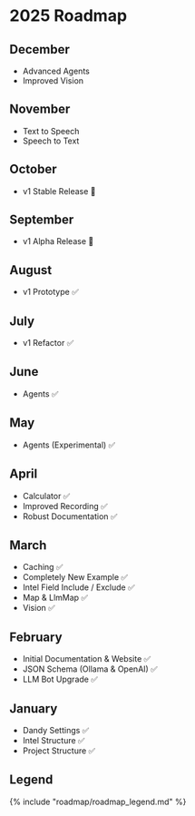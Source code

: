 # 2025 Roadmap

## December

- Advanced Agents
- Improved Vision

## November

- Text to Speech
- Speech to Text

## October

- v1 Stable Release 📖

## September

- v1 Alpha Release 🚧

## August

- v1 Prototype ✅

## July

- v1 Refactor ✅

## June

- Agents ✅

## May

- Agents (Experimental) ✅

## April

- Calculator ✅
- Improved Recording ✅
- Robust Documentation ✅

## March

- Caching ✅
- Completely New Example ✅
- Intel Field Include / Exclude ✅
- Map & LlmMap ✅
- Vision ✅

## February

- Initial Documentation & Website ✅
- JSON Schema (Ollama & OpenAI) ✅
- LLM Bot Upgrade ✅

## January

- Dandy Settings ✅
- Intel Structure ✅
- Project Structure ✅

## Legend

{% include "roadmap/roadmap_legend.md" %}